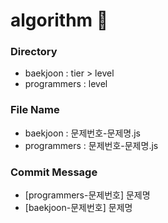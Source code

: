 # algorithm 📝

### Directory
- baekjoon : tier > level
- programmers : level

### File Name
- baekjoon : 문제번호-문제명.js
- programmers : 문제번호-문제명.js

### Commit Message
- [programmers-문제번호] 문제명
- [baekjoon-문제번호] 문제명
